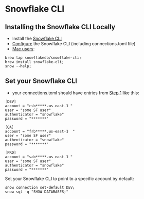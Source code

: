
# Snowflake CLI

## Installing the Snowflake CLI Locally

- Install the [Snowflake CLI](https://docs.snowflake.com/developer-guide/snowflake-cli/installation/installation#label-snowcli-install-macos-installer)  
- [Configure](https://docs.snowflake.com/developer-guide/snowflake-cli/connecting/configure-cli) the Snowflake CLI (including connections.toml file)
- [Mac users](https://github.com/snowflakedb/snowflake-cli):  
```
brew tap snowflakedb/snowflake-cli;
brew install snowflake-cli;
snow --help;
```

## Set your Snowflake CLI

-  your connections.toml should have entries from [Step 1](./00_snowflake_cicd_setup.md#step-1-create-snowflake-trial-accounts) like this:  

```
[DEV]
account = "csb*****.us-east-1 "
user = "some SF user"
authenticator = "snowflake"
password = "*******"

[QA]
account = "frb*****.us-east-1  "
user = "some SF user"
authenticator = "snowflake"
password = "*******"

[PRD]
account = "sab*****.us-east-1 "
user = "some SF user"
authenticator = "snowflake"
password = "*******"
```

Set your Snowflake CLI to point to a specific account by default:    
```
snow connection set-default DEV;  
snow sql -q "SHOW DATABASES;"
```

